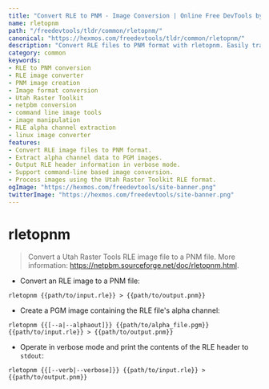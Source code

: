 ```yaml
---
title: "Convert RLE to PNM - Image Conversion | Online Free DevTools by Hexmos"
name: rletopnm
path: "/freedevtools/tldr/common/rletopnm/"
canonical: "https://hexmos.com/freedevtools/tldr/common/rletopnm/"
description: "Convert RLE files to PNM format with rletopnm. Easily transform image files between these formats using this command-line tool. Free online tool, no registration required."
category: common
keywords:
- RLE to PNM conversion
- RLE image converter
- PNM image creation
- Image format conversion
- Utah Raster Toolkit
- netpbm conversion
- command line image tools
- image manipulation
- RLE alpha channel extraction
- linux image converter
features:
- Convert RLE image files to PNM format.
- Extract alpha channel data to PGM images.
- Output RLE header information in verbose mode.
- Support command-line based image conversion.
- Process images using the Utah Raster Toolkit RLE format.
ogImage: "https://hexmos.com/freedevtools/site-banner.png"
twitterImage: "https://hexmos.com/freedevtools/site-banner.png"
---
```


# rletopnm

> Convert a Utah Raster Tools RLE image file to a PNM file.
> More information: <https://netpbm.sourceforge.net/doc/rletopnm.html>.

- Convert an RLE image to a PNM file:

`rletopnm {{path/to/input.rle}} > {{path/to/output.pnm}}`

- Create a PGM image containing the RLE file's alpha channel:

`rletopnm {{[--a|--alphaout]}} {{path/to/alpha_file.pgm}} {{path/to/input.rle}} > {{path/to/output.pnm}}`

- Operate in verbose mode and print the contents of the RLE header to `stdout`:

`rletopnm {{[--verb|--verbose]}} {{path/to/input.rle}} > {{path/to/output.pnm}}`
